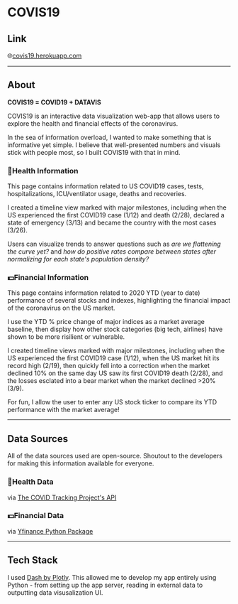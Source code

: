 # COVIS19

## Link
🌐[covis19.herokuapp.com](https://covis19.herokuapp.com)

---

## About
**COVIS19 = COVID19 + DATAVIS**

COVIS19 is an interactive data visualization web-app that allows users to explore the health and financial effects of the coronavirus.

In the sea of information overload, I wanted to make something that is informative yet simple. I believe that well-presented numbers and visuals stick with people most, so I built COVIS19 with that in mind.

### 💊Health Information

This page contains information related to US COVID19 cases, tests, hospitalizations, ICU/ventilator usage, deaths and recoveries.

I created a timeline view marked with major milestones, including when the US experienced the first COVID19 case (1/12) and death (2/28), declared a state of emergency (3/13) and became the country with the most cases (3/26).

Users can visualize trends to answer questions such as *are we flattening the curve yet?* and *how do positive rates compare between states after normalizing for each state's population density?*

### 💵Financial Information

This page contains information related to 2020 YTD (year to date) performance of several stocks and indexes, highlighting the financial impact of the coronavirus on the US market. 

I use the YTD % price change of major indices as a market average baseline, then display how other stock categories (big tech, airlines) have shown to be more risilient or vulnerable. 

I created timeline views marked with major milestones, including when the US experienced the first COVID19 case (1/12), when the US market hit its record high (2/19), then quickly fell into a correction when the market declined 10% on the same day US saw its first COVID19 death (2/28), and the losses esclated into a bear market when the market declined >20% (3/9).

For fun, I allow the user to enter any US stock ticker to compare its YTD performance with the market average!

---
## Data Sources
All of the data sources used are open-source. Shoutout to the developers for making this information available for everyone.

### 💊Health Data
via [The COVID Tracking Project's API](https://covidtracking.com/api)

### 💵Financial Data
via [Yfinance Python Package](https://github.com/ranaroussi/yfinance)

---

## Tech Stack
I used [Dash by Plotly](https://plotly.com/dash/). This allowed me to develop my app entirely using Python - from setting up the app server, reading in external data to outputting data visusalization UI.
